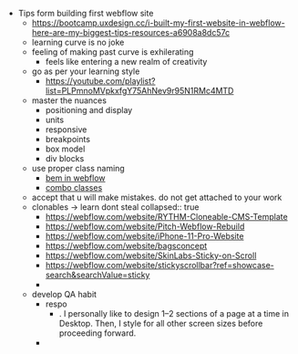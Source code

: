- Tips form building first webflow site
	- https://bootcamp.uxdesign.cc/i-built-my-first-website-in-webflow-here-are-my-biggest-tips-resources-a6908a8dc57c
	- learning curve is no joke
	- feeling of making past curve is exhilerating
		- feels like entering a new realm of creativity
	- go as per your learning style
		- https://youtube.com/playlist?list=PLPmnoMVpkxfgY75AhNev9r95N1RMc4MTD
	- master the nuances
		- positioning and display
		- units
		- responsive
		- breakpoints
		- box model
		- div blocks
	- use proper class naming
		- [bem in webflow](https://www.youtube.com/watch?v=Zg3Pjyd_QCs&t=1s&ab_channel=TimothyRicks)
		- [combo classes](https://www.youtube.com/watch?v=Rrz0I0Gc5IM&ab_channel=Webflow)
	- accept that u will make mistakes. do not get attached to your work
	- clonables -> learn dont steal
	  collapsed:: true
		- https://webflow.com/website/RYTHM-Cloneable-CMS-Template
		- https://webflow.com/website/Pitch-Webflow-Rebuild
		- https://webflow.com/website/iPhone-11-Pro-Website
		- https://webflow.com/website/bagsconcept
		- https://webflow.com/website/SkinLabs-Sticky-on-Scroll
		- https://webflow.com/website/stickyscrollbar?ref=showcase-search&searchValue=sticky
		-
	- develop QA habit
		- respo
			- . I personally like to design 1–2 sections of a page at a time in Desktop. Then, I style for all other screen sizes before proceeding forward.
		-